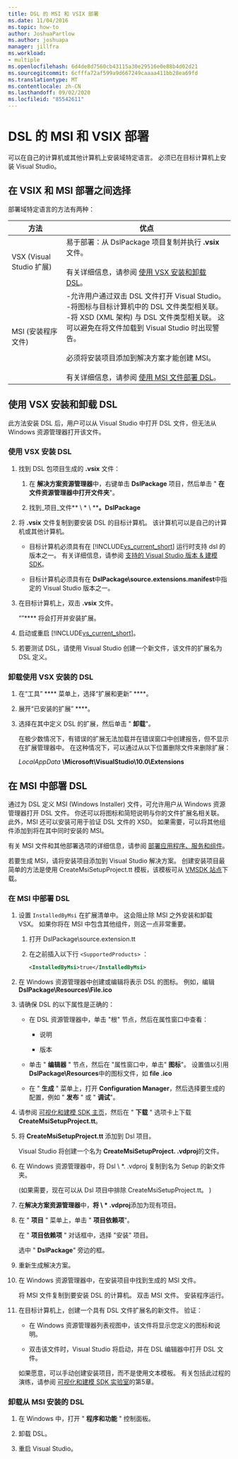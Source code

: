 ```yaml
---
title: DSL 的 MSI 和 VSIX 部署
ms.date: 11/04/2016
ms.topic: how-to
author: JoshuaPartlow
ms.author: joshuapa
manager: jillfra
ms.workload:
- multiple
ms.openlocfilehash: 6d4de8d7560cb43115a30e29516e0e88b4d02d21
ms.sourcegitcommit: 6cfffa72af599a9d667249caaaa411bb28ea69fd
ms.translationtype: MT
ms.contentlocale: zh-CN
ms.lasthandoff: 09/02/2020
ms.locfileid: "85542611"
---
```

# <a name="msi-and-vsix-deployment-of-a-dsl"></a>DSL 的 MSI 和 VSIX 部署
可以在自己的计算机或其他计算机上安装域特定语言。 必须已在目标计算机上安装 Visual Studio。

## <a name="choosing-between-vsix-and-msi-deployment"></a><a name="which"></a> 在 VSIX 和 MSI 部署之间选择
 部署域特定语言的方法有两种：

|方法|优点|
|-|-|
|VSX (Visual Studio 扩展) |易于部署：从 DslPackage 项目复制并执行 **.vsix** 文件。<br /><br /> 有关详细信息，请参阅 [使用 VSX 安装和卸载 DSL](#Installing)。|
|MSI (安装程序文件) |-允许用户通过双击 DSL 文件打开 Visual Studio。<br />-将图标与目标计算机中的 DSL 文件类型相关联。<br />-将 XSD (XML 架构) 与 DSL 文件类型相关联。 这可以避免在将文件加载到 Visual Studio 时出现警告。<br /><br /> 必须将安装项目添加到解决方案才能创建 MSI。<br /><br /> 有关详细信息，请参阅 [使用 MSI 文件部署 DSL](#msi)。|

## <a name="install-and-uninstall-a-dsl-by-using-the-vsx"></a><a name="Installing"></a> 使用 VSX 安装和卸载 DSL

此方法安装 DSL 后，用户可以从 Visual Studio 中打开 DSL 文件，但无法从 Windows 资源管理器打开该文件。

### <a name="to-install-a-dsl-by-using-the-vsx"></a>使用 VSX 安装 DSL

1. 找到 DSL 包项目生成的 **.vsix** 文件：

   1. 在 **解决方案资源管理器**中，右键单击 **DslPackage** 项目，然后单击 " **在文件资源管理器中打开文件夹**"。

   2. 找到_项目_文件** \\ \* \\ ****。DslPackage**

2. 将 **.vsix** 文件复制到要安装 DSL 的目标计算机。 该计算机可以是自己的计算机或其他计算机。

   - 目标计算机必须具有在 [!INCLUDE[vs_current_short](../code-quality/includes/vs_current_short_md.md)] 运行时支持 dsl 的版本之一。 有关详细信息，请参阅 [支持的 Visual Studio 版本 & 建模 SDK](../modeling/supported-visual-studio-editions-for-visualization-amp-modeling-sdk.md)。

   - 目标计算机必须具有在 **DslPackage\source.extensions.manifest**中指定的 Visual Studio 版本之一。

3. 在目标计算机上，双击 **.vsix** 文件。

    “”**** 将会打开并安装扩展。

4. 启动或重启 [!INCLUDE[vs_current_short](../code-quality/includes/vs_current_short_md.md)]。

5. 若要测试 DSL，请使用 Visual Studio 创建一个新文件，该文件的扩展名为 DSL 定义。

### <a name="to-uninstall-a-dsl-that-was-installed-by-using-vsx"></a>卸载使用 VSX 安装的 DSL

1. 在“工具” **** 菜单上，选择“扩展和更新” ****。

2. 展开“已安装的扩展” ****。

3. 选择在其中定义 DSL 的扩展，然后单击 " **卸载**"。

   在极少数情况下，有错误的扩展无法加载并在错误窗口中创建报告，但不显示在扩展管理器中。 在这种情况下，可以通过从以下位置删除文件来删除扩展：

   *LocalAppData* **\Microsoft\VisualStudio\10.0\Extensions**

## <a name="deploying-a-dsl-in-an-msi"></a><a name="msi"></a> 在 MSI 中部署 DSL
 通过为 DSL 定义 MSI (Windows Installer) 文件，可允许用户从 Windows 资源管理器打开 DSL 文件。 你还可以将图标和简短说明与你的文件扩展名相关联。 此外，MSI 还可以安装可用于验证 DSL 文件的 XSD。 如果需要，可以将其他组件添加到将在其中同时安装的 MSI。

 有关 MSI 文件和其他部署选项的详细信息，请参阅 [部署应用程序、服务和组件](../deployment/deploying-applications-services-and-components.md)。

 若要生成 MSI，请将安装项目添加到 Visual Studio 解决方案。 创建安装项目最简单的方法是使用 CreateMsiSetupProject.tt 模板，该模板可从 [VMSDK 站点](https://code.msdn.microsoft.com/Visualization-and-Modeling-313535db)下载。

### <a name="to-deploy-a-dsl-in-an-msi"></a>在 MSI 中部署 DSL

1. 设置 `InstalledByMsi` 在扩展清单中。 这会阻止除 MSI 之外安装和卸载 VSX。 如果你将在 MSI 中包含其他组件，则这一点非常重要。

   1. 打开 DslPackage\source.extension.tt

   2. 在之前插入以下行 `<SupportedProducts>` ：

       ```xml
       <InstalledByMsi>true</InstalledByMsi>
       ```

2. 在 Windows 资源管理器中创建或编辑将表示 DSL 的图标。 例如，编辑 **DslPackage\Resources\File.ico**

3. 请确保 DSL 的以下属性是正确的：

   - 在 DSL 资源管理器中，单击 "根" 节点，然后在属性窗口中查看：

       - 说明

       - 版本

   - 单击 " **编辑器** " 节点，然后在 "属性窗口中，单击" **图标**"。 设置值以引用 **DslPackage\Resources**中的图标文件，如 **file .ico**

   - 在 " **生成** " 菜单上，打开 **Configuration Manager**，然后选择要生成的配置，例如 " **发布** " 或 " **调试**"。

4. 请参阅 [可视化和建模 SDK 主页](https://code.msdn.microsoft.com/Visualization-and-Modeling-313535db)，然后在 " **下载** " 选项卡上下载 **CreateMsiSetupProject.tt**。

5. 将 **CreateMsiSetupProject.tt** 添加到 Dsl 项目。

    Visual Studio 将创建一个名为 **CreateMsiSetupProject. .vdproj**的文件。

6. 在 Windows 资源管理器中，将 Dsl \\ *. .vdproj 复制到名为 Setup 的新文件夹。

     (如果需要，现在可以从 Dsl 项目中排除 CreateMsiSetupProject.tt。 ) 

7. 在**解决方案资源管理器**中，**将 \\ \* .vdproj**添加为现有项目。

8. 在 " **项目** " 菜单上，单击 " **项目依赖项**"。

    在 " **项目依赖项** " 对话框中，选择 "安装" 项目。

    选中 " **DslPackage**" 旁边的框。

9. 重新生成解决方案。

10. 在 Windows 资源管理器中，在安装项目中找到生成的 MSI 文件。

     将 MSI 文件复制到要安装 DSL 的计算机。 双击 MSI 文件。 安装程序运行。

11. 在目标计算机上，创建一个具有 DSL 文件扩展名的新文件。 验证：

    - 在 Windows 资源管理器列表视图中，该文件将显示您定义的图标和说明。

    - 双击该文件时，Visual Studio 将启动，并在 DSL 编辑器中打开 DSL 文件。

    如果愿意，可以手动创建安装项目，而不是使用文本模板。 有关包括此过程的演练，请参阅 [可视化和建模 SDK 实验室](https://code.msdn.microsoft.com/DSLToolsLab/Release/ProjectReleases.aspx?ReleaseId=4207)的第5章。

### <a name="to-uninstall-a-dsl-that-was-installed-from-an-msi"></a>卸载从 MSI 安装的 DSL

1. 在 Windows 中，打开 " **程序和功能** " 控制面板。

2. 卸载 DSL。

3. 重启 Visual Studio。

